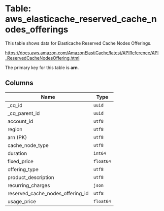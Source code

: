 # Table: aws_elasticache_reserved_cache_nodes_offerings

This table shows data for Elasticache Reserved Cache Nodes Offerings.

https://docs.aws.amazon.com/AmazonElastiCache/latest/APIReference/API_ReservedCacheNodesOffering.html

The primary key for this table is **arn**.

## Columns

| Name          | Type          |
| ------------- | ------------- |
|_cq_id|`uuid`|
|_cq_parent_id|`uuid`|
|account_id|`utf8`|
|region|`utf8`|
|arn (PK)|`utf8`|
|cache_node_type|`utf8`|
|duration|`int64`|
|fixed_price|`float64`|
|offering_type|`utf8`|
|product_description|`utf8`|
|recurring_charges|`json`|
|reserved_cache_nodes_offering_id|`utf8`|
|usage_price|`float64`|